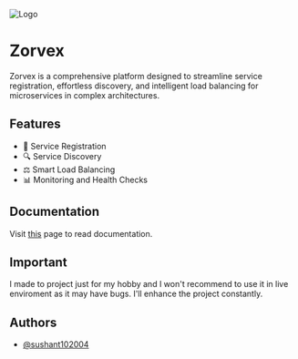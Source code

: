 

![Logo](https://socialify.git.ci/sushant102004/Zorvex/image?font=KoHo&language=1&name=1&owner=1&pattern=Circuit%20Board&stargazers=1&theme=Light)


# Zorvex

Zorvex is a comprehensive platform designed to streamline service registration, effortless discovery, and intelligent load balancing for microservices in complex architectures.


## Features

- 🚀 Service Registration
- 🔍 Service Discovery
- ⚖️ Smart Load Balancing
- 📊 Monitoring and Health Checks

## Documentation
Visit <a href="https://github.com/sushant102004/Zorvex/DOCS.md">this</a> page to read documentation.

## Important
I made to project just for my hobby and I won't recommend to use it in live enviroment as it may have bugs. I'll enhance the project constantly.

## Authors

- [@sushant102004](https://www.github.com/sushant102004)

